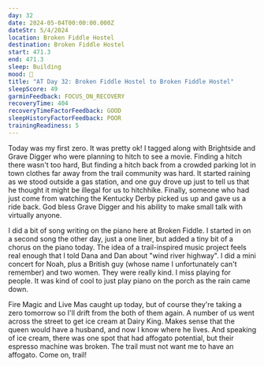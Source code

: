 ```yaml
---
day: 32
date: 2024-05-04T00:00:00.000Z
dateStr: 5/4/2024
location: Broken Fiddle Hostel
destination: Broken Fiddle Hostel
start: 471.3
end: 471.3
sleep: Building
mood: 🙂
title: "AT Day 32: Broken Fiddle Hostel to Broken Fiddle Hostel"
sleepScore: 49
garminFeedback: FOCUS_ON_RECOVERY
recoveryTime: 404
recoveryTimeFactorFeedback: GOOD
sleepHistoryFactorFeedback: POOR
trainingReadiness: 5
---
```

Today was my first zero. It was pretty ok! I tagged along with Brightside and Grave Digger who were planning to hitch to see a movie. Finding a hitch there wasn't too hard, But finding a hitch back from a crowded parking lot in town clothes far away from the trail community was hard. It started raining as we stood outside a gas station, and one guy drove up just to tell us that he thought it might be illegal for us to hitchhike. Finally, someone who had just come from watching the Kentucky Derby picked us up and gave us a ride back. God bless Grave Digger and his ability to make small talk with virtually anyone.

I did a bit of song writing on the piano here at Broken Fiddle. I started in on a second song the other day, just a one liner, but added a tiny bit of a chorus on the piano today. The idea of a trail-inspired music project feels real enough that I told Dana and Dan about "wind river highway". I did a mini concert for Noah, plus a British guy (whose name I unfortunately can't remember) and two women. They were really kind. I miss playing for people. It was kind of cool to just play piano on the porch as the rain came down.

Fire Magic and Live Mas caught up today, but of course they're taking a zero tomorrow so I'll drift from the both of them again. A number of us went across the street to get ice cream at Dairy King. Makes sense that the queen would have a husband, and now I know where he lives. And speaking of ice cream, there was one spot that had affogato potential, but their espresso machine was broken. The trail must not want me to have an affogato. Come on, trail!
